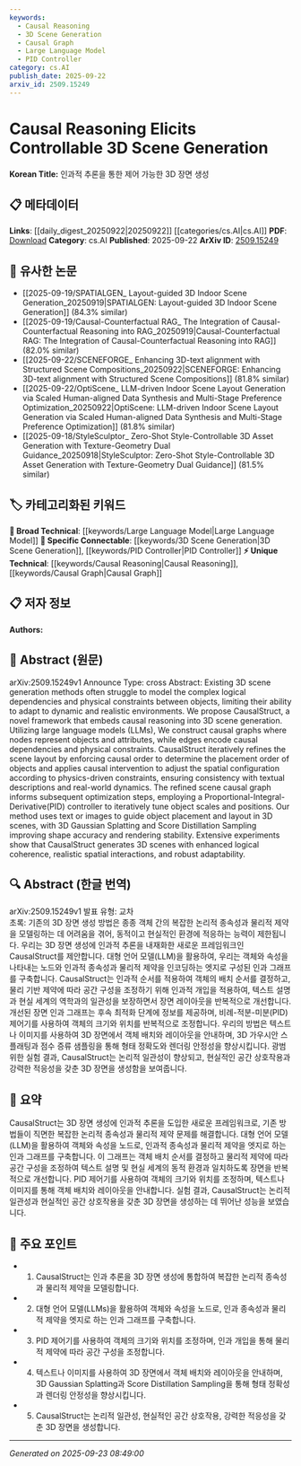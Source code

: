 ```yaml
---
keywords:
  - Causal Reasoning
  - 3D Scene Generation
  - Causal Graph
  - Large Language Model
  - PID Controller
category: cs.AI
publish_date: 2025-09-22
arxiv_id: 2509.15249
---
```


<!-- KEYWORD_LINKING_METADATA:
{
  "processed_timestamp": "2025-09-23T08:49:00.069350",
  "vocabulary_version": "1.0",
  "selected_keywords": [
    "Causal Reasoning",
    "3D Scene Generation",
    "Causal Graph",
    "Large Language Model",
    "PID Controller"
  ],
  "rejected_keywords": [],
  "similarity_scores": {
    "Causal Reasoning": 0.78,
    "3D Scene Generation": 0.82,
    "Causal Graph": 0.75,
    "Large Language Model": 0.8,
    "PID Controller": 0.7
  },
  "extraction_method": "AI_prompt_based",
  "budget_applied": true,
  "candidates_json": {
    "candidates": [
      {
        "surface": "Causal Reasoning",
        "canonical": "Causal Reasoning",
        "aliases": [
          "Causal Logic",
          "Causal Inference"
        ],
        "category": "unique_technical",
        "rationale": "Causal Reasoning is central to the paper's framework and offers unique insights into 3D scene generation.",
        "novelty_score": 0.75,
        "connectivity_score": 0.68,
        "specificity_score": 0.82,
        "link_intent_score": 0.78
      },
      {
        "surface": "3D Scene Generation",
        "canonical": "3D Scene Generation",
        "aliases": [
          "3D Scene Modeling",
          "3D Scene Synthesis"
        ],
        "category": "specific_connectable",
        "rationale": "3D Scene Generation is a key focus of the study, linking it to broader discussions in computer graphics and AI.",
        "novelty_score": 0.65,
        "connectivity_score": 0.85,
        "specificity_score": 0.8,
        "link_intent_score": 0.82
      },
      {
        "surface": "Causal Graph",
        "canonical": "Causal Graph",
        "aliases": [
          "Causal Network",
          "Causal Diagram"
        ],
        "category": "unique_technical",
        "rationale": "Causal Graphs are used to model dependencies and constraints, crucial for understanding the proposed method.",
        "novelty_score": 0.7,
        "connectivity_score": 0.72,
        "specificity_score": 0.78,
        "link_intent_score": 0.75
      },
      {
        "surface": "Large Language Models",
        "canonical": "Large Language Model",
        "aliases": [
          "LLM",
          "Language Model"
        ],
        "category": "broad_technical",
        "rationale": "Large Language Models are integral to constructing causal graphs, connecting to broader AI research.",
        "novelty_score": 0.5,
        "connectivity_score": 0.9,
        "specificity_score": 0.6,
        "link_intent_score": 0.8
      },
      {
        "surface": "PID Controller",
        "canonical": "PID Controller",
        "aliases": [
          "Proportional-Integral-Derivative Controller"
        ],
        "category": "specific_connectable",
        "rationale": "PID Controllers are used for tuning in the optimization steps, linking to control systems in engineering.",
        "novelty_score": 0.6,
        "connectivity_score": 0.75,
        "specificity_score": 0.7,
        "link_intent_score": 0.7
      }
    ],
    "ban_list_suggestions": [
      "method",
      "experiment",
      "performance"
    ]
  },
  "decisions": [
    {
      "candidate_surface": "Causal Reasoning",
      "resolved_canonical": "Causal Reasoning",
      "decision": "linked",
      "scores": {
        "novelty": 0.75,
        "connectivity": 0.68,
        "specificity": 0.82,
        "link_intent": 0.78
      }
    },
    {
      "candidate_surface": "3D Scene Generation",
      "resolved_canonical": "3D Scene Generation",
      "decision": "linked",
      "scores": {
        "novelty": 0.65,
        "connectivity": 0.85,
        "specificity": 0.8,
        "link_intent": 0.82
      }
    },
    {
      "candidate_surface": "Causal Graph",
      "resolved_canonical": "Causal Graph",
      "decision": "linked",
      "scores": {
        "novelty": 0.7,
        "connectivity": 0.72,
        "specificity": 0.78,
        "link_intent": 0.75
      }
    },
    {
      "candidate_surface": "Large Language Models",
      "resolved_canonical": "Large Language Model",
      "decision": "linked",
      "scores": {
        "novelty": 0.5,
        "connectivity": 0.9,
        "specificity": 0.6,
        "link_intent": 0.8
      }
    },
    {
      "candidate_surface": "PID Controller",
      "resolved_canonical": "PID Controller",
      "decision": "linked",
      "scores": {
        "novelty": 0.6,
        "connectivity": 0.75,
        "specificity": 0.7,
        "link_intent": 0.7
      }
    }
  ]
}
-->

# Causal Reasoning Elicits Controllable 3D Scene Generation

**Korean Title:** 인과적 추론을 통한 제어 가능한 3D 장면 생성

## 📋 메타데이터

**Links**: [[daily_digest_20250922|20250922]] [[categories/cs.AI|cs.AI]]
**PDF**: [Download](https://arxiv.org/pdf/2509.15249.pdf)
**Category**: cs.AI
**Published**: 2025-09-22
**ArXiv ID**: [2509.15249](https://arxiv.org/abs/2509.15249)

## 🔗 유사한 논문
- [[2025-09-19/SPATIALGEN_ Layout-guided 3D Indoor Scene Generation_20250919|SPATIALGEN: Layout-guided 3D Indoor Scene Generation]] (84.3% similar)
- [[2025-09-19/Causal-Counterfactual RAG_ The Integration of Causal-Counterfactual Reasoning into RAG_20250919|Causal-Counterfactual RAG: The Integration of Causal-Counterfactual Reasoning into RAG]] (82.0% similar)
- [[2025-09-22/SCENEFORGE_ Enhancing 3D-text alignment with Structured Scene Compositions_20250922|SCENEFORGE: Enhancing 3D-text alignment with Structured Scene Compositions]] (81.8% similar)
- [[2025-09-22/OptiScene_ LLM-driven Indoor Scene Layout Generation via Scaled Human-aligned Data Synthesis and Multi-Stage Preference Optimization_20250922|OptiScene: LLM-driven Indoor Scene Layout Generation via Scaled Human-aligned Data Synthesis and Multi-Stage Preference Optimization]] (81.8% similar)
- [[2025-09-18/StyleSculptor_ Zero-Shot Style-Controllable 3D Asset Generation with Texture-Geometry Dual Guidance_20250918|StyleSculptor: Zero-Shot Style-Controllable 3D Asset Generation with Texture-Geometry Dual Guidance]] (81.5% similar)

## 🏷️ 카테고리화된 키워드
**🧠 Broad Technical**: [[keywords/Large Language Model|Large Language Model]]
**🔗 Specific Connectable**: [[keywords/3D Scene Generation|3D Scene Generation]], [[keywords/PID Controller|PID Controller]]
**⚡ Unique Technical**: [[keywords/Causal Reasoning|Causal Reasoning]], [[keywords/Causal Graph|Causal Graph]]

## 📋 저자 정보

**Authors:** 

## 📄 Abstract (원문)

arXiv:2509.15249v1 Announce Type: cross 
Abstract: Existing 3D scene generation methods often struggle to model the complex logical dependencies and physical constraints between objects, limiting their ability to adapt to dynamic and realistic environments. We propose CausalStruct, a novel framework that embeds causal reasoning into 3D scene generation. Utilizing large language models (LLMs), We construct causal graphs where nodes represent objects and attributes, while edges encode causal dependencies and physical constraints. CausalStruct iteratively refines the scene layout by enforcing causal order to determine the placement order of objects and applies causal intervention to adjust the spatial configuration according to physics-driven constraints, ensuring consistency with textual descriptions and real-world dynamics. The refined scene causal graph informs subsequent optimization steps, employing a Proportional-Integral-Derivative(PID) controller to iteratively tune object scales and positions. Our method uses text or images to guide object placement and layout in 3D scenes, with 3D Gaussian Splatting and Score Distillation Sampling improving shape accuracy and rendering stability. Extensive experiments show that CausalStruct generates 3D scenes with enhanced logical coherence, realistic spatial interactions, and robust adaptability.

## 🔍 Abstract (한글 번역)

arXiv:2509.15249v1 발표 유형: 교차  
초록: 기존의 3D 장면 생성 방법은 종종 객체 간의 복잡한 논리적 종속성과 물리적 제약을 모델링하는 데 어려움을 겪어, 동적이고 현실적인 환경에 적응하는 능력이 제한됩니다. 우리는 3D 장면 생성에 인과적 추론을 내재화한 새로운 프레임워크인 CausalStruct를 제안합니다. 대형 언어 모델(LLM)을 활용하여, 우리는 객체와 속성을 나타내는 노드와 인과적 종속성과 물리적 제약을 인코딩하는 엣지로 구성된 인과 그래프를 구축합니다. CausalStruct는 인과적 순서를 적용하여 객체의 배치 순서를 결정하고, 물리 기반 제약에 따라 공간 구성을 조정하기 위해 인과적 개입을 적용하여, 텍스트 설명과 현실 세계의 역학과의 일관성을 보장하면서 장면 레이아웃을 반복적으로 개선합니다. 개선된 장면 인과 그래프는 후속 최적화 단계에 정보를 제공하며, 비례-적분-미분(PID) 제어기를 사용하여 객체의 크기와 위치를 반복적으로 조정합니다. 우리의 방법은 텍스트나 이미지를 사용하여 3D 장면에서 객체 배치와 레이아웃을 안내하며, 3D 가우시안 스플래팅과 점수 증류 샘플링을 통해 형태 정확도와 렌더링 안정성을 향상시킵니다. 광범위한 실험 결과, CausalStruct는 논리적 일관성이 향상되고, 현실적인 공간 상호작용과 강력한 적응성을 갖춘 3D 장면을 생성함을 보여줍니다.

## 📝 요약

CausalStruct는 3D 장면 생성에 인과적 추론을 도입한 새로운 프레임워크로, 기존 방법들이 직면한 복잡한 논리적 종속성과 물리적 제약 문제를 해결합니다. 대형 언어 모델(LLM)을 활용하여 객체와 속성을 노드로, 인과적 종속성과 물리적 제약을 엣지로 하는 인과 그래프를 구축합니다. 이 그래프는 객체 배치 순서를 결정하고 물리적 제약에 따라 공간 구성을 조정하여 텍스트 설명 및 현실 세계의 동적 환경과 일치하도록 장면을 반복적으로 개선합니다. PID 제어기를 사용하여 객체의 크기와 위치를 조정하며, 텍스트나 이미지를 통해 객체 배치와 레이아웃을 안내합니다. 실험 결과, CausalStruct는 논리적 일관성과 현실적인 공간 상호작용을 갖춘 3D 장면을 생성하는 데 뛰어난 성능을 보였습니다.

## 🎯 주요 포인트

- 1. CausalStruct는 인과 추론을 3D 장면 생성에 통합하여 복잡한 논리적 종속성과 물리적 제약을 모델링합니다.
- 2. 대형 언어 모델(LLMs)을 활용하여 객체와 속성을 노드로, 인과 종속성과 물리적 제약을 엣지로 하는 인과 그래프를 구축합니다.
- 3. PID 제어기를 사용하여 객체의 크기와 위치를 조정하며, 인과 개입을 통해 물리적 제약에 따라 공간 구성을 조정합니다.
- 4. 텍스트나 이미지를 사용하여 3D 장면에서 객체 배치와 레이아웃을 안내하며, 3D Gaussian Splatting과 Score Distillation Sampling을 통해 형태 정확성과 렌더링 안정성을 향상시킵니다.
- 5. CausalStruct는 논리적 일관성, 현실적인 공간 상호작용, 강력한 적응성을 갖춘 3D 장면을 생성합니다.


---

*Generated on 2025-09-23 08:49:00*